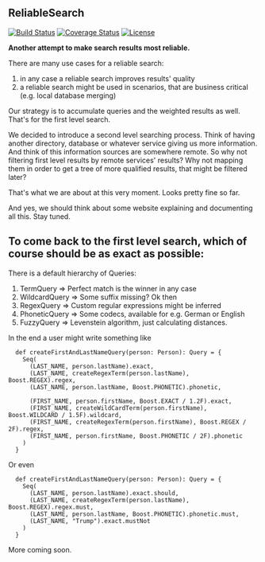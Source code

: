 ReliableSearch
-

[![Build Status](https://travis-ci.com/RogerJFX/ReliableSearch.svg?branch=master)](https://travis-ci.com/RogerJFX/ReliableSearch)
[![Coverage Status](https://codecov.io/gh/rogerjfx/reliablesearch/branch/master/graph/badge.svg)](https://codecov.io/gh/RogerJFX/ReliableSearch)
[![License](https://img.shields.io/badge/License-Apache%202.0-blue.svg)](https://opensource.org/licenses/Apache-2.0)


**Another attempt to make search results most reliable.**

There are many use cases for a reliable search:

1. in any case a reliable search improves results' quality
1. a reliable search might be used in scenarios, that are business critical (e.g. local database merging)

Our strategy is to accumulate queries and the weighted results as well. That's for the first level search.

We decided to introduce a second level searching process. Think of having another directory, database or whatever 
service giving us more information. And think of this information sources are somewhere remote. So why not filtering 
first level results by remote services' results? Why not mapping them in order to get a tree of more qualified results, 
that might be filtered later?

That's what we are about at this very moment. Looks pretty fine so far.

And yes, we should think about some website explaining and documenting all this. Stay tuned.

To come back to the first level search, which of course should be as exact as possible:
-

There is a default hierarchy of Queries:

1. TermQuery => Perfect match is the winner in any case
1. WildcardQuery => Some suffix missing? Ok then
1. RegexQuery => Custom regular expressions might be inferred
1. PhoneticQuery => Some codecs, available for e.g. German or English
1. FuzzyQuery => Levenstein algorithm, just calculating distances.

In the end a user might write something like

~~~
  def createFirstAndLastNameQuery(person: Person): Query = {
    Seq(
      (LAST_NAME, person.lastName).exact,
      (LAST_NAME, createRegexTerm(person.lastName), Boost.REGEX).regex,
      (LAST_NAME, person.lastName, Boost.PHONETIC).phonetic,

      (FIRST_NAME, person.firstName, Boost.EXACT / 1.2F).exact,
      (FIRST_NAME, createWildCardTerm(person.firstName), Boost.WILDCARD / 1.5F).wildcard,
      (FIRST_NAME, createRegexTerm(person.firstName), Boost.REGEX / 2F).regex,
      (FIRST_NAME, person.firstName, Boost.PHONETIC / 2F).phonetic
    )
  }
~~~

Or even

~~~
  def createFirstAndLastNameQuery(person: Person): Query = {
    Seq(
      (LAST_NAME, person.lastName).exact.should,
      (LAST_NAME, createRegexTerm(person.lastName), Boost.REGEX).regex.must,
      (LAST_NAME, person.lastName, Boost.PHONETIC).phonetic.must,
      (LAST_NAME, "Trump").exact.mustNot
    )
  }

~~~

More coming soon. 
